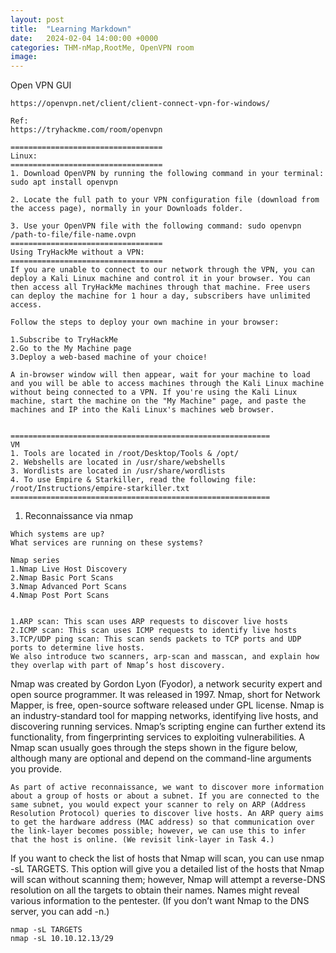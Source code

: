 ```yaml
---
layout: post
title:  "Learning Markdown"
date:   2024-02-04 14:00:00 +0000
categories: THM-nMap,RootMe, OpenVPN room
image: 
---
```


Open VPN GUI
```
https://openvpn.net/client/client-connect-vpn-for-windows/

Ref:
https://tryhackme.com/room/openvpn

==================================
Linux:
==================================
1. Download OpenVPN by running the following command in your terminal: sudo apt install openvpn

2. Locate the full path to your VPN configuration file (download from the access page), normally in your Downloads folder.

3. Use your OpenVPN file with the following command: sudo openvpn /path-to-file/file-name.ovpn
==================================
Using TryHackMe without a VPN:
==================================
If you are unable to connect to our network through the VPN, you can deploy a Kali Linux machine and control it in your browser. You can then access all TryHackMe machines through that machine. Free users can deploy the machine for 1 hour a day, subscribers have unlimited access.

Follow the steps to deploy your own machine in your browser:

1.Subscribe to TryHackMe
2.Go to the My Machine page
3.Deploy a web-based machine of your choice!

A in-browser window will then appear, wait for your machine to load and you will be able to access machines through the Kali Linux machine without being connected to a VPN. If you're using the Kali Linux machine, start the machine on the "My Machine" page, and paste the machines and IP into the Kali Linux's machines web browser. 


==========================================================
VM
1. Tools are located in /root/Desktop/Tools & /opt/
2. Webshells are located in /usr/share/webshells
3. Wordlists are located in /usr/share/wordlists
4. To use Empire & Starkiller, read the following file: /root/Instructions/empire-starkiller.txt
==========================================================
```




1.   Reconnaissance via nmap

```
Which systems are up?
What services are running on these systems?

Nmap series
1.Nmap Live Host Discovery
2.Nmap Basic Port Scans
3.Nmap Advanced Port Scans
4.Nmap Post Port Scans


```

```
1.ARP scan: This scan uses ARP requests to discover live hosts
2.ICMP scan: This scan uses ICMP requests to identify live hosts
3.TCP/UDP ping scan: This scan sends packets to TCP ports and UDP ports to determine live hosts.
We also introduce two scanners, arp-scan and masscan, and explain how they overlap with part of Nmap’s host discovery.
```

Nmap was created by Gordon Lyon (Fyodor), a network security expert and open source programmer. It was released in 1997. Nmap, short for Network Mapper, is free, open-source software released under GPL license. Nmap is an industry-standard tool for mapping networks, identifying live hosts, and discovering running services. Nmap’s scripting engine can further extend its functionality, from fingerprinting services to exploiting vulnerabilities. A Nmap scan usually goes through the steps shown in the figure below, although many are optional and depend on the command-line arguments you provide.

```
As part of active reconnaissance, we want to discover more information about a group of hosts or about a subnet. If you are connected to the same subnet, you would expect your scanner to rely on ARP (Address Resolution Protocol) queries to discover live hosts. An ARP query aims to get the hardware address (MAC address) so that communication over the link-layer becomes possible; however, we can use this to infer that the host is online. (We revisit link-layer in Task 4.)
```


If you want to check the list of hosts that Nmap will scan, you can use nmap -sL TARGETS. This option will give you a detailed list of the hosts that Nmap will scan without scanning them; however, Nmap will attempt a reverse-DNS resolution on all the targets to obtain their names. Names might reveal various information to the pentester. (If you don’t want Nmap to the DNS server, you can add -n.)

```
nmap -sL TARGETS
nmap -sL 10.10.12.13/29
```